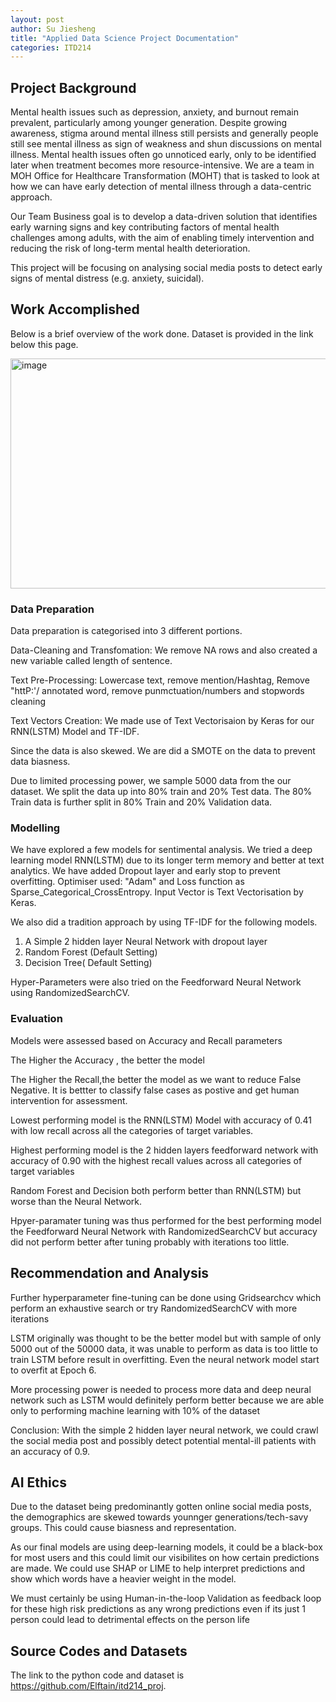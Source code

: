 ```yaml
---
layout: post
author: Su Jiesheng
title: "Applied Data Science Project Documentation"
categories: ITD214
---
```

## Project Background
Mental health issues such as depression, anxiety, and burnout remain prevalent, particularly among younger generation. Despite growing awareness,  stigma around mental illness still persists and generally people still see mental illness as sign of weakness and shun discussions on mental illness.
 Mental health issues often go unnoticed early, only to be identified later when treatment becomes more resource-intensive.
We are a team in MOH Office for Healthcare Transformation (MOHT) that is tasked to look at how we can have early detection of mental illness through a data-centric approach. 

Our Team Business goal is to develop a data-driven solution that identifies early warning signs and key contributing factors of mental health challenges among adults, with the aim of enabling timely intervention and reducing the risk of long-term mental health deterioration.

This project will be focusing on analysing social media posts to detect early signs of mental distress (e.g. anxiety, suicidal).
## Work Accomplished
Below is a brief overview of the work done. Dataset is provided in the link below this page.

<img width="1862" height="368" alt="image" src="https://github.com/user-attachments/assets/b7f2786c-743f-44d6-a511-8a19e6be9ffe" />

### Data Preparation
Data preparation is categorised into 3 different portions.

Data-Cleaning and Transfomation: We remove NA rows and also created a new variable called length of sentence.

Text Pre-Processing: Lowercase text, remove mention/Hashtag, Remove "httP:'/ annotated word, remove punmctuation/numbers and stopwords cleaning

Text Vectors Creation: We made use of Text Vectorisaion by Keras for our RNN(LSTM) Model and TF-IDF.

Since the data is also skewed. We are did a SMOTE on the data to prevent data biasness.

Due to limited processing power,  we sample 5000 data from the our dataset. We split the data up into 80% train and 20% Test data. The 80% Train data is further split in 80% Train and 20% Validation data.

### Modelling

We have explored a few models for sentimental analysis.
We tried a deep learning model RNN(LSTM) due to its longer term memory and better at text analytics. We have added Dropout layer and early stop to prevent overfitting. Optimiser used: "Adam" and Loss function as Sparse_Categorical_CrossEntropy. Input Vector is Text Vectorisation by Keras.

We also did a tradition approach by using TF-IDF for the following models.

1) A Simple 2 hidden layer Neural Network with dropout layer
2) Random Forest (Default Setting)
3) Decision Tree( Default Setting)

Hyper-Parameters were also tried on the Feedforward Neural Network using RandomizedSearchCV.
   

### Evaluation
Models were assessed based on Accuracy and Recall parameters

The Higher the Accuracy , the better the model

The Higher the Recall,the better the model as we want to reduce False Negative. It is bettter to classify false cases as postive and get human intervention for assessment.

Lowest performing model is the RNN(LSTM) Model with accuracy of 0.41 with low recall across all the categories of target variables.

Highest performing model is the 2 hidden layers feedforward network with accuracy of 0.90 with the highest recall values across all categories of target variables

Random Forest and Decision both perform better than RNN(LSTM) but worse than the Neural Network.

Hpyer-paramater tuning was thus performed for the best performing model the Feedforward Neural Network with RandomizedSearchCV but accuracy did not perform better after tuning probably with iterations too little.

## Recommendation and Analysis

Further hyperparameter fine-tuning can be done using Gridsearchcv which perform an exhaustive search or try RandomizedSearchCV with more iterations

LSTM originally was thought to be the better model but with sample of only 5000 out of the 50000 data, it was unable to perform as data is too little to train LSTM before result in overfitting. Even the neural network model start to overfit at Epoch 6.

More processing power is needed to process more data and deep neural network such as LSTM would definitely perform better because we are able only to performing machine learning with 10% of the dataset

Conclusion: With the simple 2 hidden layer neural network, we could crawl the social media post and possibly detect potential mental-ill patients with an accuracy of 0.9.

## AI Ethics
Due to the dataset being predominantly gotten online social media posts, the demographics are skewed towards younnger generations/tech-savy groups. This could cause biasness and representation.

As our final models are using deep-learning models, it could be a black-box for most users and this could limit our visibilites on how certain predictions are made. We could use SHAP or LIME to help interpret predictions and show which words have a heavier weight in the model.

We must certainly be using Human-in-the-loop Validation as feedback loop for these high risk predictions as any wrong predictions even if its just 1 person could lead to detrimental effects on the person life


## Source Codes and Datasets
The link to the python code and dataset is https://github.com/Elftain/itd214_proj. 
